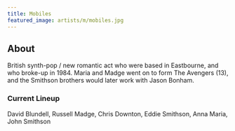 ```yaml
---
title: Mobiles
featured_image: artists/m/mobiles.jpg
---
```

## About

British synth-pop / new romantic act who were based in Eastbourne, and who broke-up in 1984. Maria and Madge went on to form The Avengers (13), and the Smithson brothers would later work with Jason Bonham.

### Current Lineup

David Blundell, Russell Madge, Chris Downton, Eddie Smithson, Anna Maria, John Smithson

